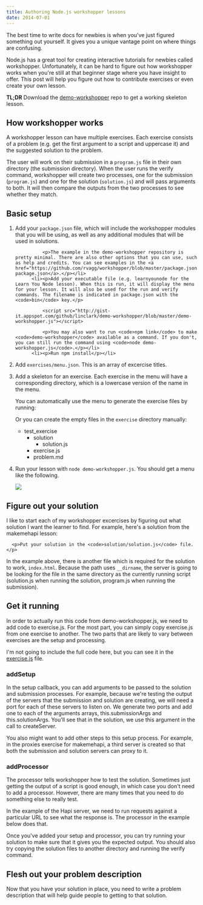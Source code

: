 ```yaml
---
title: Authoring Node.js workshopper lessons
date: 2014-07-01
---
```

<p>The best time to write docs for newbies is when you've just figured something out yourself. It gives you a unique vantage point on where things are confusing.</p>

<p>Node.js has a great tool for creating interactive tutorials for newbies called workshopper. Unfortunately, it can be hard to figure out how workshopper works when you're still at that beginner stage where you have insight to offer. This post will help you figure out how to contribute exercises or even create your own lesson.</p>

<p><strong>TL;DR</strong> Download the <a href="https://github.com/linclark/demo-workshopper">demo-workshopper</a> repo to get a working skeleton lesson.</p>

<h2>How workshopper works</h2>

<p>A workshopper lesson can have multiple exercises. Each exercise consists of a problem (e.g. get the first argument to a script and uppercase it) and the suggested solution to the problem.</p>

<p>The user will work on their submission in a <code>program.js</code> file in their own directory (the submission directory). When the user runs the verify command, workshopper will create two processes, one for the submission (<code>program.js</code>) and one for the solution (<code>solution.js</code>) and will pass arguments to both. It will then compare the outputs from the two processes to see whether they match.</p>

  <h2>Basic setup</h2>
      <ol>
          <li><p>Add your <code>package.json</code> file, which will include the workshopper modules that you will be using, as well as any additional modules that will be used in solutions.</p>

<script src="http://gist-it.appspot.com/github/linclark/demo-workshopper/blob/master/package.json"></script>

              <p>The example in the demo-workshopper repository is pretty minimal. There are also other options that you can use, such as help and credits. You can see examples in the <a href="https://github.com/rvagg/workshopper/blob/master/package.json">learnyounode package.json</a>.</p></li>
          <li><p>Add your executable file (e.g. learnyounode for the Learn You Node lesson). When this is run, it will display the menu for your lesson. It will also be used for the run and verify commands. The filename is indicated in package.json with the <code>bin</code> key.</p>

              <script src="http://gist-it.appspot.com/github/linclark/demo-workshopper/blob/master/demo-workshopper.js"></script>

              <p>You may also want to run <code>npm link</code> to make <code>demo-workshopper</code> available as a command. If you don't, you can still run the command using <code>node demo-workshopper.js</code>.</p></li>
          <li><p>Run npm install</p></li>

<li><p>Add <code>exercises/menu.json</code>. This is an array of excercise titles.</p>
  <script src="http://gist-it.appspot.com/github/linclark/demo-workshopper/blob/master/exercises/menu.json"></script>
</li>

<li><p>Add a skeleton for an exercise. Each exercise in the menu will have a corresponding directory, which is a lowercase version of the name in the menu.</p>

  <p>You can automatically use the menu to generate the exercise files by running:</p>
  <script src="https://gist.github.com/linclark/2626ed3e3de7a870edcc.js"></script>
  <p>Or you can create the empty files in the <code>exercise</code> directory manually:</p>
  <div class="tree well">
      <ul>
          <li class="parent_li"><span>test_exercise</span>
              <ul>
                  <li><span><i class="icon-folder-open"></i>solution</span>
                      <ul>
                          <li><span>solution.js</span></li>
                      </ul>
                  </li>
                  <li><span>exercise.js</span></li>
                  <li><span>problem.md</span></li>
              </ul>
          </li>
      </ul>
  </div>
<li><p>Run your lesson with <code>node demo-workshopper.js</code>. You should get a menu like the following.</p>
      <img src="/images/blog/2014/demo-workshopper-menu.png" />
      </li>
      </ol>

<h2>Figure out your solution</h2>
      <p>I like to start each of my workshopper excercises by figuring out what solution I want the learner to find. For example, here's a solution from the makemehapi lesson:</p>

<script src="http://gist-it.appspot.com/github/linclark/demo-workshopper/blob/master/exercises/test_exercise/solution/solution.js"></script>

      <p>Put your solution in the <code>solution/solution.js</code> file.</p>

<p>In the example above, there is another file which is required for the solution to work, <code>index.html</code>. Because the path uses <code>__dirname</code>, the server is going to be looking for the file in the same directory as the currently running script (solution.js when running the solution, program.js when running the submission).</p>

<h2>Get it running</h2>
<p>In order to actually run this code from demo-workshopper.js, we need to add code to exercise.js. For the most part, you can simply copy exercise.js from one exercise to another. The two parts that are likely to vary between exercises are the setup and processing.</p>

<p>I'm not going to include the full code here, but you can see it in the <a href="https://github.com/linclark/demo-workshopper/blob/master/exercises/test_exercise/exercise.js">exercise.js</a> file.</p>
<h3>addSetup</h3>
<p>In the setup callback, you can add arguments to be passed to the solution and submission processes. For example, because we're testing the output of the servers that the submission and solution are creating, we will need a port for each of these servers to listen on. We generate two ports and add one to each of the arguments arrays, this.submissionArgs and this.solutionArgs. You'll see that in the solution, we use this argument in the call to createServer.</p>

<script src="http://gist-it.appspot.com/github/linclark/demo-workshopper/blob/master/exercises/test_exercise/exercise.js?slice=22:32"></script>

<p>You also might want to add other steps to this setup process. For example, in the proxies exercise for makemehapi, a third server is created so that both the submission and solution servers can proxy to it.</p>
      <h3>addProcessor</h3>
      <p>The processor tells workshopper how to test the solution. Sometimes just getting the output of a script is good enough, in which case you don't need to add a processor. However, there are many times that you need to do something else to really test.</p>
      <p>In the example of the Hapi server, we need to run requests against a particular URL to see what the response is. The processor in the example below does that.</p>
<script src="http://gist-it.appspot.com/github/linclark/demo-workshopper/blob/master/exercises/test_exercise/exercise.js?slice=35:83"></script>
      <p>Once you've added your setup and processor, you can try running your solution to make sure that it gives you the expected output. You should also try copying the solution files to another directory and running the verify command.</p>

<h2>Flesh out your problem description</h2>
<p>Now that you have your solution in place, you need to write a problem description that will help guide people to getting to that solution.</p>
